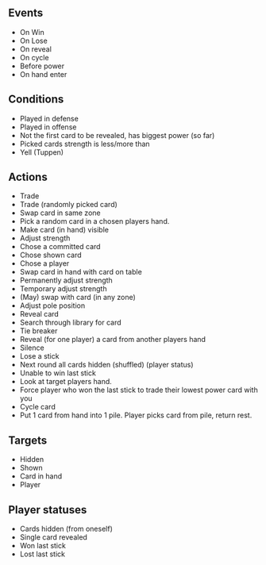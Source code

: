 
## Events

- On Win
- On Lose
- On reveal
- On cycle
- Before power
- On hand enter

## Conditions

- Played in defense
- Played in offense
- Not the first card to be revealed, has biggest power (so far)
- Picked cards strength is less/more than
- Yell (Tuppen)

## Actions

- Trade
- Trade (randomly picked card)
- Swap card in same zone
- Pick a random card in a chosen players hand.
- Make card (in hand) visible
- Adjust strength
- Chose a committed card
- Chose shown card
- Chose a player
- Swap card in hand with card on table
- Permanently adjust strength
- Temporary adjust strength
- (May) swap with card (in any zone)
- Adjust pole position
- Reveal card
- Search through library for card
- Tie breaker
- Reveal (for one player) a card from another players hand
- Silence
- Lose a stick
- Next round all cards hidden (shuffled) (player status)
- Unable to win last stick
- Look at target players hand.
- Force player who won the last stick to trade their lowest power card with you
- Cycle card
- Put 1 card from hand into 1 pile. Player picks card from pile, return rest.

## Targets

- Hidden
- Shown
- Card in hand
- Player

## Player statuses

- Cards hidden (from oneself)
- Single card revealed
- Won last stick
- Lost last stick
